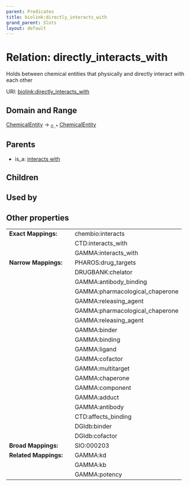 ```yaml
---
parent: Predicates
title: biolink:directly_interacts_with
grand_parent: Slots
layout: default
---
```


# Relation: directly_interacts_with


Holds between chemical entities that physically and directly interact with each other

URI: [biolink:directly_interacts_with](https://w3id.org/biolink/vocab/directly_interacts_with)

## Domain and Range

[ChemicalEntity](ChemicalEntity.md) ->  <sub>0..*</sub> [ChemicalEntity](ChemicalEntity.md)

## Parents

 *  is_a: [interacts with](interacts_with.md)

## Children


## Used by


## Other properties

|  |  |  |
| --- | --- | --- |
| **Exact Mappings:** | | chembio:interacts |
|  | | CTD:interacts_with |
|  | | GAMMA:interacts_with |
| **Narrow Mappings:** | | PHAROS:drug_targets |
|  | | DRUGBANK:chelator |
|  | | GAMMA:antibody_binding |
|  | | GAMMA:pharmacological_chaperone |
|  | | GAMMA:releasing_agent |
|  | | GAMMA:pharmacological_chaperone |
|  | | GAMMA:releasing_agent |
|  | | GAMMA:binder |
|  | | GAMMA:binding |
|  | | GAMMA:ligand |
|  | | GAMMA:cofactor |
|  | | GAMMA:multitarget |
|  | | GAMMA:chaperone |
|  | | GAMMA:component |
|  | | GAMMA:adduct |
|  | | GAMMA:antibody |
|  | | CTD:affects_binding |
|  | | DGIdb:binder |
|  | | DGIdb:cofactor |
| **Broad Mappings:** | | SIO:000203 |
| **Related Mappings:** | | GAMMA:kd |
|  | | GAMMA:kb |
|  | | GAMMA:potency |

